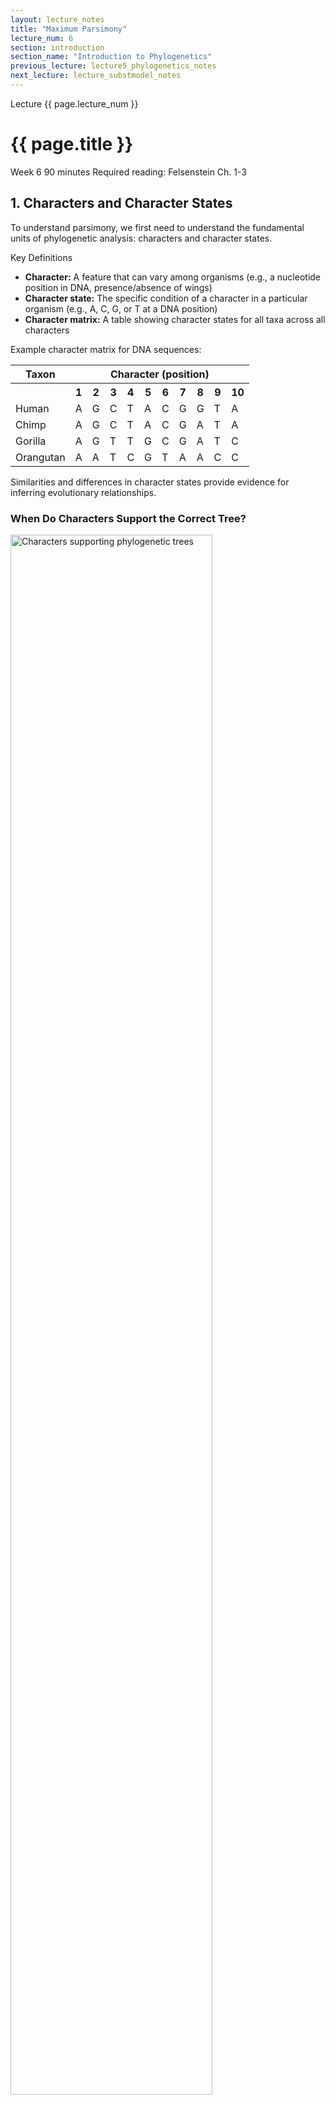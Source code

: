 ```yaml
---
layout: lecture_notes
title: "Maximum Parsimony"
lecture_num: 6
section: introduction
section_name: "Introduction to Phylogenetics"
previous_lecture: lecture5_phylogenetics_notes
next_lecture: lecture_substmodel_notes
---
```


<div class="lecture-header">
    <div class="lecture-number">Lecture {{ page.lecture_num }}</div>
    <h1>{{ page.title }}</h1>
    <div class="lecture-meta">
        <span><i class="fas fa-calendar"></i> Week 6</span>
        <span><i class="fas fa-clock"></i> 90 minutes</span>
        <span><i class="fas fa-book"></i> Required reading: Felsenstein Ch. 1-3</span>
    </div>
</div>

<section class="section" id="introduction">
<h2>1. Characters and Character States</h2>

<p>To understand parsimony, we first need to understand the fundamental units of phylogenetic analysis: characters and character states.</p>

<div class="definition-box">
    <div class="title">Key Definitions</div>
    <ul>
        <li><strong>Character:</strong> A feature that can vary among organisms (e.g., a nucleotide position in DNA, presence/absence of wings)</li>
        <li><strong>Character state:</strong> The specific condition of a character in a particular organism (e.g., A, C, G, or T at a DNA position)</li>
        <li><strong>Character matrix:</strong> A table showing character states for all taxa across all characters</li>
    </ul>
</div>

<p>Example character matrix for DNA sequences:</p>

<table class="character-matrix">
    <tr>
        <th>Taxon</th>
        <th colspan="10">Character (position)</th>
    </tr>
    <tr>
        <th></th>
        <th>1</th><th>2</th><th>3</th><th>4</th><th>5</th><th>6</th><th>7</th><th>8</th><th>9</th><th>10</th>
    </tr>
    <tr>
        <td>Human</td>
        <td>A</td><td>G</td><td>C</td><td>T</td><td>A</td><td>C</td><td>G</td><td>G</td><td>T</td><td>A</td>
    </tr>
    <tr>
        <td>Chimp</td>
        <td>A</td><td>G</td><td>C</td><td>T</td><td>A</td><td>C</td><td>G</td><td>A</td><td>T</td><td>A</td>
    </tr>
    <tr>
        <td>Gorilla</td>
        <td>A</td><td>G</td><td>T</td><td>T</td><td>G</td><td>C</td><td>G</td><td>A</td><td>T</td><td>C</td>
    </tr>
    <tr>
        <td>Orangutan</td>
        <td>A</td><td>A</td><td>T</td><td>C</td><td>G</td><td>T</td><td>A</td><td>A</td><td>C</td><td>C</td>
    </tr>
</table>

<p>Similarities and differences in character states provide evidence for inferring evolutionary relationships.</p>

<h3>When Do Characters Support the Correct Tree?</h3>

<div class="figure">
    <img src="{{ site.baseurl }}/lecture6/CharactersSupportTree.png" alt="Characters supporting phylogenetic trees" style="width: 80%;">
    <div class="figure-caption">Characters provide evidence for phylogenetic relationships through shared derived states</div>
</div>

<p>Characters support correct phylogenetic inference when:</p>
<ul>
    <li>Shared character states reflect common ancestry (homology)</li>
    <li>Changes are rare enough that multiple changes to the same state are uncommon</li>
    <li>There's sufficient variation to be informative</li>
</ul>

<h3>The Problem of Homoplasy</h3>

<div class="definition-box">
    <div class="title">Homoplasy</div>
    <p>Similarity in character states that is not due to common ancestry. This can arise from:</p>
    <ul>
        <li><strong>Convergent evolution:</strong> Independent evolution of similar traits</li>
        <li><strong>Parallel evolution:</strong> Independent evolution along similar pathways</li>
        <li><strong>Reversals:</strong> Return to an ancestral character state</li>
    </ul>
</div>

<h4>Reversals</h4>

<div class="figure">
    <img src="{{ site.baseurl }}/lecture6/Reversals.png" alt="Character reversals in evolution" style="width: 80%;">
    <div class="figure-caption">Reversals to ancestral states can mislead phylogenetic inference</div>
</div>

<p>If a character reverts to an ancestral state, this can affect phylogenetic inference by creating false signals of relationship.</p>
</section>

<section class="section" id="parsimony-principle">
<h2>2. The Parsimony Principle</h2>

<div class="definition-box">
    <div class="title">Maximum Parsimony</div>
    <p>A method of phylogenetic inference that selects the tree(s) requiring the fewest evolutionary changes to explain the observed data.</p>
</div>

<p>Key concepts in parsimony analysis:</p>
<ul>
    <li><strong>Key issue:</strong> How to separate homoplasy from homology (true shared ancestry)</li>
    <li><strong>Parsimony criterion:</strong> Favors hypotheses that maximize congruence and minimize homoplasy</li>
    <li><strong>Optimization problem:</strong> Find the tree with the minimum number of character state changes</li>
</ul>

<h3>Character Fit to Trees</h3>

<p>The "fit" of a character to a tree is defined as the minimum number of steps (changes) required to explain the observed distribution of character states at the tips.</p>

<div class="figure">
    <img src="{{ site.baseurl }}/lecture6/Parsimony.png" alt="Parsimony analysis example" style="width: 90%;">
    <div class="figure-caption">Different trees require different numbers of changes to explain the same character data</div>
</div>

<div class="practice-box">
    <h4>Parsimony Calculation</h4>
    <p>Given a set of characters (e.g., aligned sequences):</p>
    <ol>
        <li>For each character, determine the minimum number of steps on a given tree</li>
        <li>Sum over all characters to get the <strong>tree length</strong></li>
        <li>The <strong>most parsimonious trees (MPTs)</strong> have the minimum tree length</li>
    </ol>
</div>

<h3>Parsimony Informative Sites</h3>

<p>Not all characters contribute equally to distinguishing between alternative trees:</p>

<div class="alert alert-info">
    <i class="fas fa-lightbulb"></i>
    <div>
        <strong>Parsimony-informative sites</strong> must have:
        <ul>
            <li>At least two different character states</li>
            <li>Each state appearing in at least two taxa</li>
        </ul>
    </div>
</div>

<p>Examples of non-informative sites:</p>
<ul>
    <li><strong>Invariant sites:</strong> All taxa have the same state (always score 0)</li>
    <li><strong>Singleton sites:</strong> Only one taxon differs (always score 1)</li>
</ul>

<div class="example-box">
    <h4>Identifying Informative Sites</h4>
    <table class="small-table">
        <tr>
            <th>Site</th>
            <th>Pattern</th>
            <th>Informative?</th>
            <th>Reason</th>
        </tr>
        <tr>
            <td>1</td>
            <td>AAAA</td>
            <td>No</td>
            <td>Invariant</td>
        </tr>
        <tr>
            <td>2</td>
            <td>AAAG</td>
            <td>No</td>
            <td>Singleton</td>
        </tr>
        <tr>
            <td>3</td>
            <td>AAGG</td>
            <td>Yes</td>
            <td>Two states, each in ≥2 taxa</td>
        </tr>
        <tr>
            <td>4</td>
            <td>AGTC</td>
            <td>No</td>
            <td>No state in ≥2 taxa</td>
        </tr>
    </table>
</div>
</section>

<section class="section" id="algorithms">
<h2>3. Computing Parsimony Scores</h2>

<h3>The Small Parsimony Problem</h3>

<p>Given a tree topology and character data at the tips, find:</p>
<ol>
    <li>The minimum number of changes required for each character</li>
    <li>The ancestral states that achieve this minimum</li>
</ol>

<h3>Dynamic Programming Solution</h3>

<p>We can solve this efficiently using dynamic programming (Sankoff algorithm):</p>

<div class="algorithm-box">
    <h4>Sankoff Algorithm</h4>
    <p>For each node $v$ and each possible state $X$, calculate $m[v,X]$ = minimum cost of the subtree rooted at $v$ if $v$ has state $X$.</p>
    
    <p><strong>For leaf nodes:</strong></p>
    <div class="math-block">
    $$m[v,X] = \begin{cases}
    0 & \text{if character state for } v \text{ is } X\\
    \infty & \text{otherwise}
    \end{cases}$$
    </div>
    
    <p><strong>For internal nodes (with children L and R):</strong></p>
    <div class="math-block">
    $$m[v,X] = \min_Y\{m[L,Y] + c(X,Y)\} + \min_Z\{m[R,Z] + c(X,Z)\}$$
    </div>
    
    <p>where $c(X,Y)$ is the cost of changing from state $X$ to state $Y$.</p>
</div>

<div class="figure">
    <img src="{{ site.baseurl }}/lecture6/LengthOfCharacter.png" alt="Computing parsimony length for a character" style="width: 80%;">
    <div class="figure-caption">Dynamic programming computes optimal ancestral states bottom-up</div>
</div>

<h3>Complexity Analysis</h3>

<p>For the small parsimony problem:</p>
<ul>
    <li><strong>Time complexity:</strong> $O(nS^2L)$
        <ul>
            <li>$n$ = number of taxa (gives $2n-1$ nodes in rooted binary tree)</li>
            <li>$S$ = number of possible states (4 for DNA)</li>
            <li>$L$ = sequence length</li>
            <li>At each node: $O(S^2)$ calculations</li>
        </ul>
    </li>
    <li><strong>Space complexity:</strong> $O(nS)$ to store the dynamic programming table</li>
</ul>

<h3>Fitch Parsimony</h3>

<p>For the special case where all changes have equal cost (unweighted parsimony), Fitch (1971) developed a faster algorithm:</p>

<div class="figure">
    <img src="{{ site.baseurl }}/lecture6/fitchAlgorithm.png" alt="Fitch parsimony algorithm" style="width: 80%;">
    <div class="figure-caption">The Fitch algorithm uses set operations for unweighted parsimony</div>
</div>

<div class="algorithm-box">
    <h4>Fitch Algorithm</h4>
    <p><strong>Phase 1 (Bottom-up):</strong></p>
    <ul>
        <li>For each leaf, assign its observed state</li>
        <li>For each internal node with children having state sets $S_L$ and $S_R$:
            <ul>
                <li>If $S_L \cap S_R \neq \emptyset$: assign $S_L \cap S_R$ (intersection)</li>
                <li>If $S_L \cap S_R = \emptyset$: assign $S_L \cup S_R$ (union) and count one change</li>
            </ul>
        </li>
    </ul>
    
    <p><strong>Phase 2 (Top-down):</strong></p>
    <ul>
        <li>Assign specific ancestral states using the sets computed in Phase 1</li>
    </ul>
</div>

<div class="practice-box">
    <h4>Fitch Algorithm Example</h4>
    <p>Consider a simple tree with tips having states: ((A,G),(A,T))</p>
    <ol>
        <li>Left child of root: A ∩ G = ∅, so assign {A,G}, cost = 1</li>
        <li>Right child of root: A ∩ T = ∅, so assign {A,T}, cost = 1</li>
        <li>Root: {A,G} ∩ {A,T} = {A}, so assign {A}, no additional cost</li>
        <li>Total parsimony score = 2</li>
    </ol>
</div>
</section>

<section class="section" id="tree-search">
<h2>4. Finding Optimal Trees</h2>

<p>The "large parsimony problem" involves finding the tree topology (or topologies) with the minimum parsimony score:</p>

<h3>Search Strategies</h3>

<ol>
    <li><strong>Exhaustive search:</strong> Evaluate all possible trees
        <ul>
            <li>Guarantees finding all MPTs</li>
            <li>Only feasible for small numbers of taxa (≤10-12)</li>
        </ul>
    </li>
    
    <li><strong>Branch-and-bound:</strong> Intelligent exhaustive search
        <ul>
            <li>Uses lower bounds to eliminate parts of tree space</li>
            <li>Still guarantees finding all MPTs</li>
            <li>Practical for up to ~20-25 taxa</li>
        </ul>
    </li>
    
    <li><strong>Heuristic search:</strong> Not guaranteed to find optimal trees
        <ul>
            <li>Necessary for larger datasets</li>
            <li>Various strategies for exploring tree space</li>
        </ul>
    </li>
</ol>

<h3>Branch-and-Bound Example</h3>

<div class="figure">
    <img src="{{ site.baseurl }}/lecture6/branch-and-bound.png" alt="Branch and bound search strategy" style="width: 70%;">
    <div class="figure-caption">Branch-and-bound prunes search space by eliminating partial trees that cannot be optimal</div>
</div>

<div class="alert alert-info">
    <i class="fas fa-lightbulb"></i>
    <div>
        <strong>Key insight:</strong> If a partial tree already has a parsimony score higher than a complete tree we've found, we can abandon that path.
    </div>
</div>

<h3>Heuristic Search Methods</h3>

<p>Since the number of trees grows exponentially (NP-complete problem), heuristic methods are essential for larger datasets:</p>

<div class="algorithm-box">
    <h4>General Heuristic Strategy</h4>
    <ol>
        <li><strong>Generate starting tree(s)</strong>
            <ul>
                <li>Stepwise addition</li>
                <li>Star decomposition</li>
                <li>Random trees</li>
            </ul>
        </li>
        <li><strong>Local search via branch swapping</strong>
            <ul>
                <li>Nearest Neighbor Interchange (NNI)</li>
                <li>Subtree Pruning and Regrafting (SPR)</li>
                <li>Tree Bisection and Reconnection (TBR)</li>
            </ul>
        </li>
    </ol>
</div>

<h4>Branch Swapping Methods</h4>

<ul>
    <li><strong>NNI (Nearest Neighbor Interchange):</strong>
        <ul>
            <li>Swaps adjacent branches</li>
            <li>Fastest but most limited</li>
            <li>Can get stuck in local optima</li>
        </ul>
    </li>
    
    <li><strong>SPR (Subtree Pruning and Regrafting):</strong>
        <ul>
            <li>Detaches a subtree and reattaches elsewhere</li>
            <li>More extensive search than NNI</li>
        </ul>
    </li>
    
    <li><strong>TBR (Tree Bisection and Reconnection):</strong>
        <ul>
            <li>Breaks tree into two subtrees and reconnects</li>
            <li>Most extensive rearrangements</li>
            <li>Best for escaping local optima</li>
        </ul>
    </li>
</ul>
</section>

<section class="section" id="tree-representation">
<h2>5. Tree Representation in Computers</h2>

<p>Understanding how trees are stored in memory is crucial for implementing phylogenetic algorithms:</p>

<div class="figure">
    <img src="{{ site.baseurl }}/lecture6/InternalStorage.png" alt="Internal tree representation" style="width: 80%;">
    <div class="figure-caption">Trees can be represented as tables showing parent-child relationships</div>
</div>

<div class="definition-box">
    <div class="title">Tree Traversal Orders</div>
    <ul>
        <li><strong>Pre-order:</strong> Visit parent before children (shown in table)</li>
        <li><strong>Post-order:</strong> Visit children before parent (used in Fitch algorithm)</li>
    </ul>
</div>

<div class="practice-box">
    <h4>Tree Traversal Example</h4>
    <p>For tree (((A,B),C),(D,E)) with nodes numbered as in the figure:</p>
    <ul>
        <li><strong>Pre-order:</strong> 1 → 2 → 3 → 4(A) → 5(B) → 6(C) → 7 → 8(D) → 9(E)</li>
        <li><strong>Post-order:</strong> 4(A) → 5(B) → 3 → 6(C) → 2 → 8(D) → 9(E) → 7 → 1</li>
    </ul>
    <p>Note: The table in the figure shows nodes in pre-order, which is why they're numbered 1-9 in that sequence.</p>
</div>
</section>

<section class="section" id="summary">
<h2>6. Parsimony Summary</h2>

<h3>Advantages of Parsimony</h3>
<ul>
    <li>Simple, intuitive principle (Occam's Razor)</li>
    <li>No explicit evolutionary model required</li>
    <li>Fast algorithms for scoring trees</li>
    <li>Can handle any type of character data</li>
    <li>Identifies synapomorphies (shared derived characters)</li>
</ul>

<h3>Limitations of Parsimony</h3>
<ul>
    <li>Can be inconsistent under certain conditions (long branch attraction)</li>
    <li>Doesn't account for multiple substitutions on a branch</li>
    <li>All changes treated equally (unless weighted)</li>
    <li>No measure of uncertainty or support</li>
    <li>No branch length estimation</li>
</ul>

<div class="alert alert-warning">
    <i class="fas fa-exclamation-triangle"></i>
    <div>
        <strong>Long Branch Attraction:</strong> Parsimony can incorrectly group long branches together because multiple changes on long branches can create false homoplasies.
    </div>
</div>

<h3>Key Points to Remember</h3>

<ol>
    <li>The <strong>small parsimony problem</strong> (scoring a tree) is efficiently solved by dynamic programming</li>
    <li>The <strong>large parsimony problem</strong> (finding optimal trees) has no efficient solution</li>
    <li>Maximum parsimony finds trees requiring the fewest evolutionary changes</li>
    <li>Not based on an explicit evolutionary model</li>
    <li>Best suited for datasets with low homoplasy</li>
</ol>

<div class="tools-box">
    <h4>Software for Parsimony Analysis</h4>
    <ul>
        <li><strong>PAUP*:</strong> Comprehensive phylogenetic analysis with excellent parsimony implementation</li>
        <li><strong>TNT:</strong> Optimized for large datasets, very fast</li>
        <li><strong>MEGA:</strong> User-friendly interface, good for teaching</li>
        <li><strong>MPBoot:</strong> Ultrafast bootstrap approximation for parsimony</li>
    </ul>
</div>

<div class="self-assessment">
    <h4>Check Your Understanding</h4>
    <ol>
        <li>What makes a site parsimony-informative?</li>
        <li>How does the Fitch algorithm differ from the general Sankoff algorithm?</li>
        <li>Why is branch-and-bound better than exhaustive search?</li>
        <li>What is the difference between the small and large parsimony problems?</li>
        <li>Under what conditions might parsimony give misleading results?</li>
    </ol>
</div>
</section>